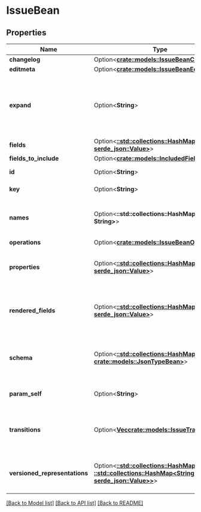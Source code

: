 # IssueBean

## Properties

Name | Type | Description | Notes
------------ | ------------- | ------------- | -------------
**changelog** | Option<[**crate::models::IssueBeanChangelog**](IssueBean_changelog.md)> |  | [optional]
**editmeta** | Option<[**crate::models::IssueBeanEditmeta**](IssueBean_editmeta.md)> |  | [optional]
**expand** | Option<**String**> | Expand options that include additional issue details in the response. | [optional][readonly]
**fields** | Option<[**::std::collections::HashMap<String, serde_json::Value>**](serde_json::Value.md)> |  | [optional]
**fields_to_include** | Option<[**crate::models::IncludedFields**](IncludedFields.md)> |  | [optional]
**id** | Option<**String**> | The ID of the issue. | [optional][readonly]
**key** | Option<**String**> | The key of the issue. | [optional][readonly]
**names** | Option<**::std::collections::HashMap<String, String>**> | The ID and name of each field present on the issue. | [optional][readonly]
**operations** | Option<[**crate::models::IssueBeanOperations**](IssueBean_operations.md)> |  | [optional]
**properties** | Option<[**::std::collections::HashMap<String, serde_json::Value>**](serde_json::Value.md)> | Details of the issue properties identified in the request. | [optional][readonly]
**rendered_fields** | Option<[**::std::collections::HashMap<String, serde_json::Value>**](serde_json::Value.md)> | The rendered value of each field present on the issue. | [optional][readonly]
**schema** | Option<[**::std::collections::HashMap<String, crate::models::JsonTypeBean>**](JsonTypeBean.md)> | The schema describing each field present on the issue. | [optional][readonly]
**param_self** | Option<**String**> | The URL of the issue details. | [optional][readonly]
**transitions** | Option<[**Vec<crate::models::IssueTransition>**](IssueTransition.md)> | The transitions that can be performed on the issue. | [optional][readonly]
**versioned_representations** | Option<[**::std::collections::HashMap<String, ::std::collections::HashMap<String, serde_json::Value>>**](map.md)> | The versions of each field on the issue. | [optional][readonly]

[[Back to Model list]](../README.md#documentation-for-models) [[Back to API list]](../README.md#documentation-for-api-endpoints) [[Back to README]](../README.md)


